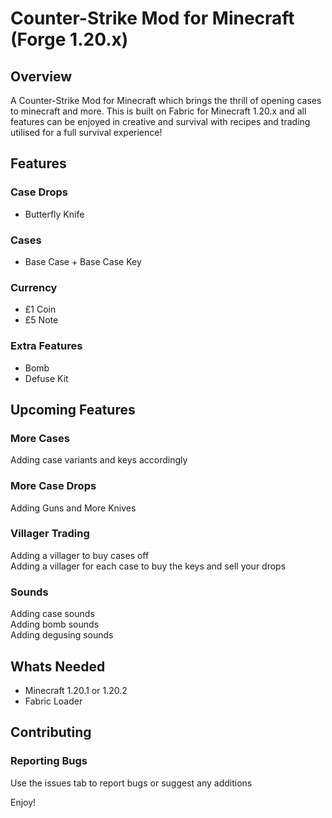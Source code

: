 # Counter-Strike Mod for Minecraft (Forge 1.20.x)
## Overview
A Counter-Strike Mod for Minecraft which brings the thrill of opening cases to minecraft and more. This is built on Fabric for Minecraft 1.20.x and all features can be enjoyed in creative and survival with recipes and trading utilised for a full survival experience!
## Features
### Case Drops
- Butterfly Knife
### Cases
- Base Case + Base Case Key
### Currency
- £1 Coin
- £5 Note
### Extra Features
- Bomb
- Defuse Kit
## Upcoming Features
### More Cases
Adding case variants and keys accordingly
### More Case Drops
Adding Guns and More Knives
### Villager Trading
Adding a villager to buy cases off  
Adding a villager for each case to buy the keys and sell your drops
### Sounds
Adding case sounds  
Adding bomb sounds  
Adding degusing sounds
## Whats Needed
- Minecraft 1.20.1 or 1.20.2
- Fabric Loader
## Contributing
### Reporting Bugs
Use the issues tab to report bugs or suggest any additions

Enjoy!
